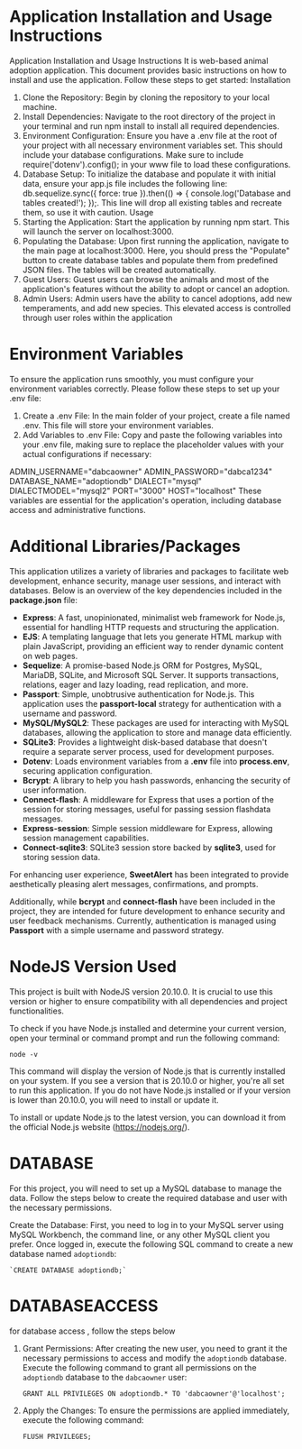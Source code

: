
# Application Installation and Usage Instructions
Application Installation and Usage Instructions
It is  web-based animal adoption application. This document provides basic instructions on how to install and use the application. Follow these steps to get started:
Installation
1.	Clone the Repository: Begin by cloning the repository to your local machine.
2.	Install Dependencies: Navigate to the root directory of the project in your terminal and run npm install to install all required dependencies.
3.	Environment Configuration: Ensure you have a .env file at the root of your project with all necessary environment variables set. This should include your database configurations. Make sure to include require('dotenv').config(); in your www file to load these configurations.
4.	Database Setup: To initialize the database and populate it with initial data, ensure your app.js file includes the following line: db.sequelize.sync({ force: true }).then(() => { console.log('Database and tables created!'); });. This line will drop all existing tables and recreate them, so use it with caution.
Usage
1.	Starting the Application: Start the application by running npm start. This will launch the server on localhost:3000.
2.	Populating the Database: Upon first running the application, navigate to the main page at localhost:3000. Here, you should press the "Populate" button to create database tables and populate them from predefined JSON files. The tables will be created automatically.
3.	Guest Users: Guest users can browse the animals and most of the application's features without the ability to adopt or cancel an adoption.
4.	Admin Users: Admin users have the ability to cancel adoptions, add new temperaments, and add new species. This elevated access is controlled through user roles within the application


# Environment Variables

To ensure the application runs smoothly, you must configure your environment variables correctly. Please follow these steps to set up your .env file:
1.	Create a .env File: In the main folder of your project, create a file named .env. This file will store your environment variables.
2.	Add Variables to .env File: Copy and paste the following variables into your .env file, making sure to replace the placeholder values with your actual configurations if necessary:

ADMIN_USERNAME="dabcaowner" 
ADMIN_PASSWORD="dabca1234" 
DATABASE_NAME="adoptiondb" 
DIALECT="mysql" 
DIALECTMODEL="mysql2" 
PORT="3000" 
HOST="localhost" 
These variables are essential for the application's operation, including database access and administrative functions.





# Additional Libraries/Packages

This application utilizes a variety of libraries and packages to facilitate web development, enhance security, manage user sessions, and interact with databases. Below is an overview of the key dependencies included in the **package.json** file:

-   **Express**: A fast, unopinionated, minimalist web framework for Node.js, essential for handling HTTP requests and structuring the application.
-   **EJS**: A templating language that lets you generate HTML markup with plain JavaScript, providing an efficient way to render dynamic content on web pages.
-   **Sequelize**: A promise-based Node.js ORM for Postgres, MySQL, MariaDB, SQLite, and Microsoft SQL Server. It supports transactions, relations, eager and lazy loading, read replication, and more.
-   **Passport**: Simple, unobtrusive authentication for Node.js. This application uses the **passport-local** strategy for authentication with a username and password.
-   **MySQL/MySQL2**: These packages are used for interacting with MySQL databases, allowing the application to store and manage data efficiently.
-   **SQLite3**: Provides a lightweight disk-based database that doesn't require a separate server process, used for development purposes.
-   **Dotenv**: Loads environment variables from a **.env** file into **process.env**, securing application configuration.
-   **Bcrypt**: A library to help you hash passwords, enhancing the security of user information.
-   **Connect-flash**: A middleware for Express that uses a portion of the session for storing messages, useful for passing session flashdata messages.
-   **Express-session**: Simple session middleware for Express, allowing session management capabilities.
-   **Connect-sqlite3**: SQLite3 session store backed by **sqlite3**, used for storing session data.

For enhancing user experience, **SweetAlert** has been integrated to provide aesthetically pleasing alert messages, confirmations, and prompts.

Additionally, while **bcrypt** and **connect-flash** have been included in the project, they are intended for future development to enhance security and user feedback mechanisms. Currently, authentication is managed using **Passport** with a simple username and password strategy.






# NodeJS Version Used

This project is built with NodeJS version 20.10.0. It is crucial to use this version or higher to ensure compatibility with all dependencies and project functionalities.

To check if you have Node.js installed and determine your current version, open your terminal or command prompt and run the following command:



`node -v`

This command will display the version of Node.js that is currently installed on your system. If you see a version that is 20.10.0 or higher, you're all set to run this application. If you do not have Node.js installed or if your version is lower than 20.10.0, you will need to install or update it.

To install or update Node.js to the latest version, you can download it from the official Node.js website (<https://nodejs.org/>).





# DATABASE


For this project, you will need to set up a MySQL database to manage the data. Follow the steps below to create the required database and user with the necessary permissions.

Create the Database: First, you need to log in to your MySQL server using MySQL Workbench, the command line, or any other MySQL client you prefer. Once logged in, execute the following SQL command to create a new database named `adoptiondb`:

   

    `CREATE DATABASE adoptiondb;`


# DATABASEACCESS

for database access , follow the steps below
1.  Grant Permissions: After creating the new user, you need to grant it the necessary permissions to access and modify the `adoptiondb` database. Execute the following command to grant all permissions on the `adoptiondb` database to the `dabcaowner` user:

    

    `GRANT ALL PRIVILEGES ON adoptiondb.* TO 'dabcaowner'@'localhost';`

2.  Apply the Changes: To ensure the permissions are applied immediately, execute the following command:

    

    `FLUSH PRIVILEGES;`



